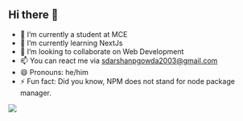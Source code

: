 ## Hi there 👋

<!--
**thedarshanpgowda/thedarshanpgowda** is a ✨ _special_ ✨ repository because its `README.md` (this file) appears on your GitHub profile.

Here are some ideas to get you started:
-->
- 🔭 I’m currently a student at MCE
- 🌱 I’m currently learning NextJs
- 👯 I’m looking to collaborate on Web Development
- 📫 You can react me via sdarshanpgowda2003@gmail.com
- 😄 Pronouns: he/him
- ⚡ Fun fact: Did you know, NPM does not stand for node package manager.
<a href="https://visitcount.itsvg.in">
  <img src="https://visitcount.itsvg.in/api?id=thedarshanpgowda&label=Profile%20Views&color=1&icon=5&pretty=true" />
</a>
